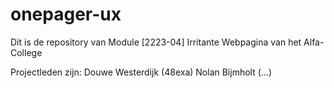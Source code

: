 # onepager-ux 

Dit is de repository van Module [2223-04] Irritante Webpagina van het Alfa-College

Projectleden zijn:
Douwe Westerdijk (48exa)
Nolan Bijmholt (...)

